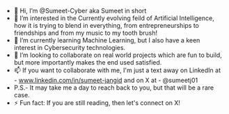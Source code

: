 - 👋 Hi, I’m @Sumeet-Cyber aka Sumeet in short
- 👀 I’m interested in the Currently evolving feild of Artificial Intelligence, how it is trying to blend in everything, from entrepreneurships to friendships and from my music to my tooth brush!
- 🌱 I’m currently learning Machine Learning, but I also have a keen interest in Cybersecurity technologies.
- 💞️ I’m looking to collaborate on real world projects which are fun to build, but more importantly makes the end used satisfied.
- 📫 If you want to collaborate with me, I'm just a text away on LinkedIn at - www.linkedin.com/in/sumeet-jangid and on X at - @sumeetj01
- P.S.- It may take me a day to reach back to you, but that will be a rare case.
- ⚡ Fun fact: If you are still reading, then let's connect on X!

<!---
Sumeet-Cyber/Sumeet-Cyber is a ✨ special ✨ repository because its `README.md` (this file) appears on your GitHub profile.
You can click the Preview link to take a look at your changes.
--->
